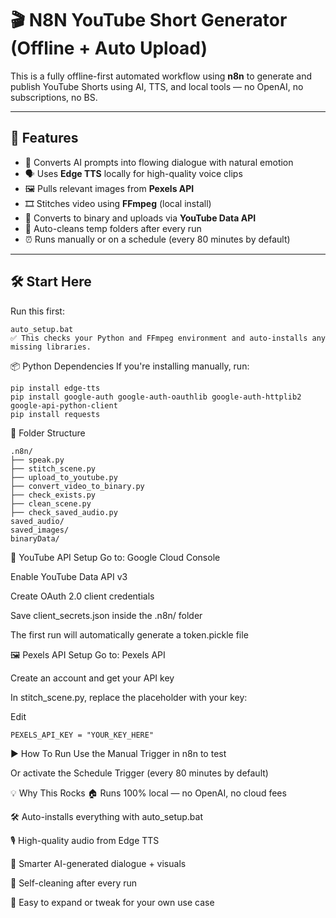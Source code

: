 # 🎬 N8N YouTube Short Generator (Offline + Auto Upload)

This is a fully offline-first automated workflow using **n8n** to generate and publish YouTube Shorts using AI, TTS, and local tools — no OpenAI, no subscriptions, no BS.

---

## 🚀 Features

- 🧠 Converts AI prompts into flowing dialogue with natural emotion  
- 🗣️ Uses **Edge TTS** locally for high-quality voice clips  
- 🖼️ Pulls relevant images from **Pexels API**  
- 🎞️ Stitches video using **FFmpeg** (local install)  
- 💾 Converts to binary and uploads via **YouTube Data API**  
- 🧹 Auto-cleans temp folders after every run  
- ⏰ Runs manually or on a schedule (every 80 minutes by default)

---

## 🛠️ Start Here

Run this first:

```
auto_setup.bat
✅ This checks your Python and FFmpeg environment and auto-installs any missing libraries.
```
📦 Python Dependencies
If you're installing manually, run:

```
pip install edge-tts
pip install google-auth google-auth-oauthlib google-auth-httplib2 google-api-python-client
pip install requests
```
📁 Folder Structure
```
.n8n/
├── speak.py
├── stitch_scene.py
├── upload_to_youtube.py
├── convert_video_to_binary.py
├── check_exists.py
├── clean_scene.py
├── check_saved_audio.py
saved_audio/
saved_images/
binaryData/
```
🔐 YouTube API Setup
Go to: Google Cloud Console

Enable YouTube Data API v3

Create OAuth 2.0 client credentials

Save client_secrets.json inside the .n8n/ folder

The first run will automatically generate a token.pickle file

🖼️ Pexels API Setup
Go to: Pexels API

Create an account and get your API key

In stitch_scene.py, replace the placeholder with your key:

Edit
```
PEXELS_API_KEY = "YOUR_KEY_HERE"
```
▶️ How To Run
Use the Manual Trigger in n8n to test

Or activate the Schedule Trigger (every 80 minutes by default)

💡 Why This Rocks
🏠 Runs 100% local — no OpenAI, no cloud fees

🛠️ Auto-installs everything with auto_setup.bat

🎙️ High-quality audio from Edge TTS

🤖 Smarter AI-generated dialogue + visuals

🔁 Self-cleaning after every run

🔌 Easy to expand or tweak for your own use case
